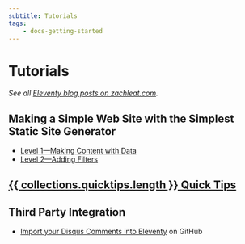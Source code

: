```yaml
---
subtitle: Tutorials
tags:
    - docs-getting-started
---
```

# Tutorials

_See all [Eleventy blog posts on zachleat.com](https://www.zachleat.com/web/eleventy/)._

## Making a Simple Web Site with the Simplest Static Site Generator

* [Level 1—Making Content with Data](https://www.zachleat.com/web/eleventy-tutorial-level-1/)
* [Level 2—Adding Filters](https://www.zachleat.com/web/eleventy-tutorial-level-2/)

## [{{ collections.quicktips.length }} Quick Tips](/docs/quicktips/)

## Third Party Integration

* [Import your Disqus Comments into Eleventy](https://github.com/11ty/eleventy-import-disqus/blob/master/README.md) on GitHub
